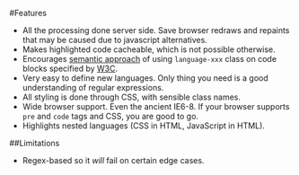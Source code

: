 #Features
- All the processing done server side. Save browser redraws and repaints that may be caused due to javascript alternatives.
- Makes highlighted code cacheable, which is not possible otherwise.
- Encourages [semantic approach](http://www.w3.org/TR/html5/text-level-semantics.html#the-code-element) of using `language-xxx` class on code blocks specified by [W3C](http://www.w3.org/).
- Very easy to define new languages. Only thing you need is a good understanding of regular expressions.
- All styling is done through CSS, with sensible class names.
- Wide browser support. Even the ancient IE6-8. If your browser supports `pre` and `code` tags and CSS, you are good to go.
- Highlights nested languages (CSS in HTML, JavaScript in HTML).

##Limitations
- Regex-based so it *will* fail on certain edge cases.
